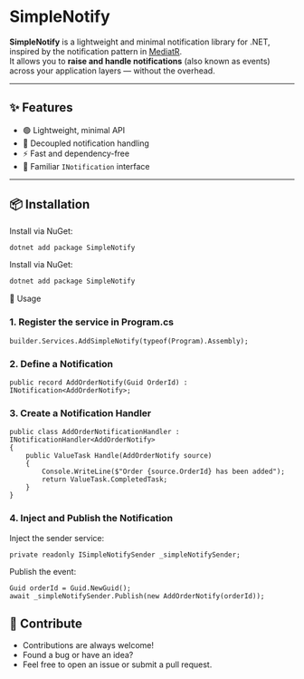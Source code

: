 # SimpleNotify

**SimpleNotify** is a lightweight and minimal notification library for .NET, inspired by the notification pattern in [MediatR](https://github.com/jbogard/MediatR).  
It allows you to **raise and handle notifications** (also known as events) across your application layers — without the overhead.

---

## ✨ Features

- 🟢 Lightweight, minimal API
- 🧩 Decoupled notification handling
- ⚡ Fast and dependency-free
- 🧠 Familiar `INotification` interface

---


## 📦 Installation

Install via NuGet:

```bash
dotnet add package SimpleNotify
```

Install via NuGet:

```bash
dotnet add package SimpleNotify
```




🚀 Usage
###  1. Register the service in Program.cs

```
builder.Services.AddSimpleNotify(typeof(Program).Assembly);
```

### 2. Define a Notification
```
public record AddOrderNotify(Guid OrderId) : INotification<AddOrderNotify>;
```

### 3. Create a Notification Handler
```
public class AddOrderNotificationHandler : INotificationHandler<AddOrderNotify>
{
    public ValueTask Handle(AddOrderNotify source)
    {
        Console.WriteLine($"Order {source.OrderId} has been added");
        return ValueTask.CompletedTask;
    }
}
```

### 4. Inject and Publish the Notification
Inject the sender service:
```
private readonly ISimpleNotifySender _simpleNotifySender;
```

Publish the event:
```
Guid orderId = Guid.NewGuid();
await _simpleNotifySender.Publish(new AddOrderNotify(orderId));
```

## 🤝 Contribute
- Contributions are always welcome!
- Found a bug or have an idea?  
- Feel free to open an issue or submit a pull request.